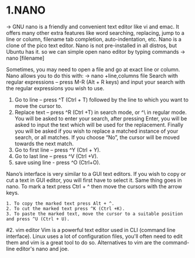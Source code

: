 # 1.NANO
-> GNU nano is a friendly and convenient text editor like vi and emac. 
   It offers many other extra features like word searching, replacing, jump to a line or column, filename tab completion, auto-indentation, etc.
   Nano is a clone of the pico text editor. Nano is not pre-installed in all distros, but Ubuntu has it.
   so we can simple open nano editor by typing commands -> nano [filename]
   
   Sometimes, you may need to open a file and go at exact line or column. Nano allows you to do this with:
   -> nano +line,columns file
   Search with regular expressions – press M-R (Alt + R keys) and input your search with the regular expressions you wish to use.
  1. Go to line – press ^T (Ctrl + T) followed by the line to which you want to move the cursor to.
  2. Replace text – press ^R (Ctrl +T) in search mode, or ^\ in regular mode. You will be asked to enter your search, after pressing Enter, you will be asked to input the text which will be used for the replacement. Finally you will be asked if you wish to replace a matched instance of your search, or all matches. If you choose “No”, the cursor will be moved towards the next match.
  3. Go to first line – press ^Y (Ctrl + Y).
  4. Go to last line – press ^V (Ctrl +V).
  5. save using line - press ^O (Ctrl+O).
  
  Nano’s interface is very similar to a GUI text editors. If you wish to copy or cut a text in GUI editor, you will first have to select it. Same thing goes in nano. To mark a text press Ctrl + ^ then move the cursors with the arrow keys.

    1. To copy the marked text press Alt + ^.
    2. To cut the marked text press ^K (Ctrl +K).
    3. To paste the marked text, move the cursor to a suitable position and press ^U (Ctrl + U).
    
#2. vim editor
Vim is a powerful text editor used in CLI (command line interface). Linux uses a lot of configuration files, you'll often need to edit them and vim is a great tool to do so.
Alternatives to vim are the command-line editor's nano and joe.


